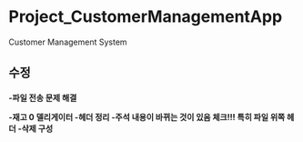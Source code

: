 # Project_CustomerManagementApp
Customer Management System

<h2> 수정 </h2>
<h4>
-파일 전송 문제 해결


-재고 0 델리게이터
-헤더 정리
-주석 내용이 바뀌는 것이 있음 체크!!! 특히 파일 위쪽 헤더 
-삭제 구성
</h4>
